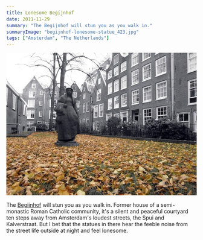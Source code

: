 ```yaml
---
title: Lonesome Begijnhof
date: 2011-11-29
summary: "The Begijnhof will stun you as you walk in."
summaryImage: "begijnhof-lonesome-statue_423.jpg"
tags: ["Amsterdam", "The Netherlands"]
---
```


![](begijnhof-lonesome-statue_423.jpg)

The [Begijnhof](http://www.transparent.com/dutch/de-begijnhof-amsterdam/) will stun you as you walk in. Former house of a semi-monastic Roman Catholic community, it's a silent and peaceful courtyard ten steps away from Amsterdam's loudest streets, the Spui and Kalverstraat. But I bet that the statues in there hear the feeble noise from the street life outside at night and feel lonesome.